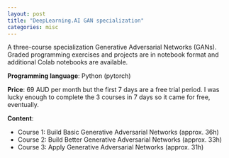 ```yaml
---
layout: post
title: "DeepLearning.AI GAN specialization"
categories: misc
---
```


A three-course specialization Generative Adversarial Networks (GANs). Graded programming exercises and projects are in notebook format and additional
Colab notebooks are available.  

**Programming language**: Python (pytorch)

**Price**: 69 AUD per month but the first 7 days are a free trial period. 
I was lucky enough to complete the 3 courses in 7 days so it came for free, eventually. 

**Content**:
- Course 1: Build Basic Generative Adversarial Networks (approx. 36h)
- Course 2: Build Better Generative Adversarial Networks (approx. 33h)
- Course 3: Apply Generative Adversarial Networks (approx. 31h)
